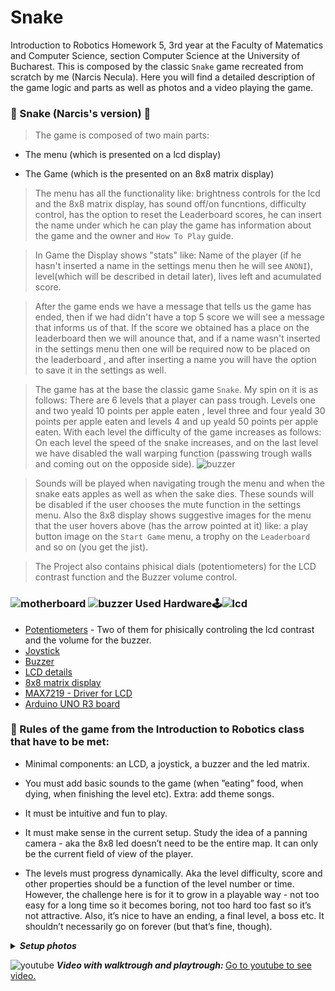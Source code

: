 # Snake

Introduction to Robotics Homework 5, 3rd year at the Faculty of Matematics and Computer Science, section Computer Science at the University of Bucharest. This is composed by the classic `Snake` game recreated from scratch by me (Narcis Necula). Here you will find a detailed description of the game logic and parts as well as photos and a video playing the game.

### 🐍 Snake (Narcis's version) 🍎

>The game is composed of two main parts:
  - The menu (which is presented on a lcd display) 
  
  - The Game (which is the presented on an 8x8 matrix display)
 
> The menu has all the functionality like: brightness controls for the lcd and the 8x8 matrix display,
has sound off/on funcntions, difficulty control, has the option to reset the Leaderboard scores, he can insert the 
name under which he can play the game has information about the game and the owner and `How To Play` guide.

> In Game the Display shows "stats" like: Name of the player (if he hasn't inserted a name in the settings menu 
then he will see `ANONI`), level(which will be described in detail later), lives left and acumulated score.

> After the game ends we have a message that tells us the game has ended, then if we had didn't have a top 5  score
we will see a message that informs us of that. If the score we obtained has a place on the leaderboard then we will 
anounce that, and if a name wasn't inserted in the settings menu then one will be required now to be placed on the 
leaderboard , and after inserting a name you will have the option to save it in the settings as well.

> The game has at the base the classic game `Snake`. My spin on it is as follows:
There are 6 levels that a player can pass trough. Levels one and two yeald 10 points per apple eaten , level three 
and four yeald 30 points per apple eaten and levels 4 and up yeald 50 points per apple eaten.
With each level the difficulty of the game increases as follows: On each level the speed of the snake increases, 
and on the last level we have disabled the wall warping function (passwing trough walls and coming out on the opposide
side).
![buzzer](https://user-images.githubusercontent.com/62501946/207729564-6614f6fb-4cfc-4f41-8e14-e4bdb768c869.png)

> Sounds will be played when navigating trough the menu and when the snake eats apples as well as when the
sake dies. These sounds will be disabled if the user chooses the mute function in the settings menu.
Also the 8x8 display shows suggestive images for the menu that the user hovers above (has the arrow pointed at it)
like: a play button image on the `Start Game` menu, a trophy on the `Leaderboard` and so on (you get the jist).

> The Project also contains phisical dials (potentiometers) for the LCD contrast function and the Buzzer volume 
control.

### ![motherboard](https://user-images.githubusercontent.com/62501946/207729702-9d0b2461-6e45-44bb-822e-b9c9e249d3ad.png) ![buzzer](https://user-images.githubusercontent.com/62501946/207729581-dfef9b80-1f5d-4c7e-b015-9d15bbeb6033.png) Used Hardware🕹️![lcd](https://user-images.githubusercontent.com/62501946/207729283-d9806b57-faa1-4b8f-b62e-b0122991240a.png)


 - [Potentiometers](https://arduinogetstarted.com/tutorials/arduino-potentiometer) - Two of them for phisically controling the lcd contrast and the volume for the buzzer.
 - [Joystick](https://components101.com/modules/joystick-module)
 - [Buzzer](https://components101.com/misc/buzzer-pinout-working-datasheet)
 - [LCD details](https://docs.arduino.cc/learn/electronics/lcd-displays)
 - [8x8 matrix display](https://create.arduino.cc/projecthub/SAnwandter1/programming-8x8-led-matrix-23475a)
 - [MAX7219 - Driver for LCD](https://www.analog.com/media/en/technical-documentation/data-sheets/max7219-max7221.pdf)
 - [Arduino UNO R3 board](https://docs.arduino.cc/static/9d6ed041fec691039663ae42f50fabcc/A000066-datasheet.pdf)
 
 
### 🧾 Rules of the game from the Introduction to Robotics class that have to be met:

 - Minimal components: an LCD, a joystick, a buzzer and the led matrix.
 
 - You must add basic sounds to the game (when ”eating” food, when dying, when finishing the level etc). Extra: add theme songs.
 
 - It must be intuitive and fun to play.
 
 - It must make sense in the current setup. Study the idea of a panning camera - aka the 8x8 led doesn’t need to be the entire map. It can only be the current field of view of the player.
 
 - The levels must progress dynamically. Aka the level difficulty, score and other properties should be a function of the level number or time. However, the challenge here is for it to grow in a playable way - not too easy for a long time so it becomes boring, not too hard too fast so it’s not attractive. Also, it’s nice to have an ending, a final level, a boss etc. It shouldn’t necessarily go on forever (but that’s fine, though).

<details> <summary><i><b>Setup photos</b></i> </summary>
</br></br>

</details>


![youtube](https://user-images.githubusercontent.com/62501946/207731145-e389b0ed-5e28-46d1-b37d-ae46b870f8c5.png) <i><b>Video with walktrough and playtrough: </b></i>
[Go to youtube to see video.]()
